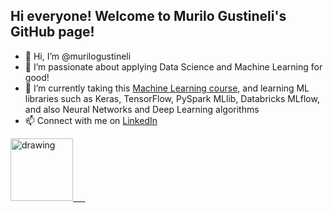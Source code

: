 ## Hi everyone! Welcome to Murilo Gustineli's GitHub page!

- 👋 Hi, I’m @murilogustineli
- 👀 I’m passionate about applying Data Science and Machine Learning for good!
- 🤖 I’m currently taking this [Machine Learning course](https://www.coursera.org/learn/machine-learning), and learning ML libraries such as Keras, TensorFlow, PySpark MLlib, Databricks MLflow, and also Neural Networks and Deep Learning algorithms
- 📫 Connect with me on [LinkedIn](https://www.linkedin.com/in/murilo-gustineli/)

[<img src="https://res.cloudinary.com/importdata/image/upload/v1595012354/linkedin_t9qiwy.png" alt="drawing" width="100"/> &nbsp;&nbsp;&nbsp;&nbsp;](https://www.linkedin.com/in/murilo-gustineli/)

<!---
murilogustineli/murilogustineli is a ✨ special ✨ repository because its `README.md` (this file) appears on your GitHub profile.
You can click the Preview link to take a look at your changes.
- 💞️ I’m looking for an opportunity to use my logical and technical skills to help businesses make better data-driven decisions and support them with all their data needs
--->
